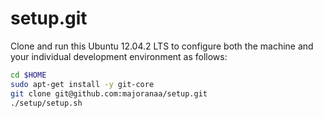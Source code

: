 setup.git
=========
Clone and run this Ubuntu 12.04.2 LTS to
configure both the machine and your individual development environment as
follows:

```sh
cd $HOME
sudo apt-get install -y git-core
git clone git@github.com:majoranaa/setup.git
./setup/setup.sh   
```